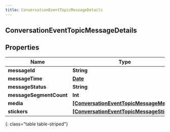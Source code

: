 ```yaml
---
title: ConversationEventTopicMessageDetails
---
```

## ConversationEventTopicMessageDetails

## Properties

|Name | Type | Description | Notes|
|------------ | ------------- | ------------- | -------------|
| **messageId** | **String** |  | [optional] |
| **messageTime** | [**Date**](Date.html) |  | [optional] |
| **messageStatus** | **String** |  | [optional] |
| **messageSegmentCount** | **Int** |  | [optional] |
| **media** | [**[ConversationEventTopicMessageMedia]**](ConversationEventTopicMessageMedia.html) |  | [optional] |
| **stickers** | [**[ConversationEventTopicMessageSticker]**](ConversationEventTopicMessageSticker.html) |  | [optional] |
{: class="table table-striped"}



